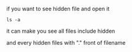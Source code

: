 if you want to see hidden file and open it

    ls -a
    
it can make you see all files include hidden

and every hidden files with "." front of filename
